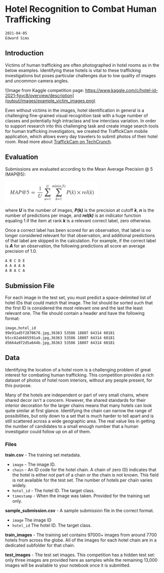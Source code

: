 # Hotel Recognition to Combat Human Trafficking
    2021-04-05
    Edward Sims

## Introduction
Victims of human trafficking are often photographed in hotel rooms as in the below examples. Identifying these hotels is vital to these trafficking investigations but poses particular challenges due to low quality of images and uncommon camera angles.

![Image from Kaggle competition page: https://www.kaggle.com/c/hotel-id-2021-fgvc8/overview/description](output/images/example_victim_images.png)

Even without victims in the images, hotel identification in general is a challenging fine-grained visual recognition task with a huge number of classes and potentially high intraclass and low interclass variation. In order to support research into this challenging task and create image search tools for human trafficking investigators, we created the TraffickCam mobile application, which allows every day travelers to submit photos of their hotel room. Read more about [TraffickCam on TechCrunch](https://techcrunch.com/2016/06/25/traffickcam/).

## Evaluation
Submissions are evaluated according to the Mean Average Precision @ 5 (MAP@5):

<img src="output/images/map5_formula.png" alt="MAP@5 formula" style="width: 300px;"/>

where ***U*** is the number of images, ***P(k)*** is the precision at cutoff ***k***, ***n*** is the number of predictions per image, and ***rel(k)*** is an indicator function equaling 1 if the item at rank ***k*** is a relevant correct label, zero otherwise.

Once a correct label has been scored for an observation, that label is no longer considered relevant for that observation, and additional predictions of that label are skipped in the calculation. For example, if the correct label is ***A*** for an observation, the following predictions all score an average precision of 1.0.

```
A B C D E
A A A A A
A B A C A
```

## Submission File
For each image in the test set, you must predict a space-delimited list of hotel IDs that could match that image. The list should be sorted such that the first ID is considered the most relevant one and the last the least relevant one. The file should contain a header and have the following format:

```
image,hotel_id 
99e91ad5f2870678.jpg,36363 53586 18807 64314 60181
b5cc62ab665591a9.jpg,36363 53586 18807 64314 60181
d5664a972d5a644b.jpg,36363 53586 18807 64314 60181
```

## Data 
Identifying the location of a hotel room is a challenging problem of great interest for combating human trafficking. This competition provides a rich dataset of photos of hotel room interiors, without any people present, for this purpose.

Many of the hotels are independent or part of very small chains, where shared decor isn't a concern. However, the shared standards for their interior decoration for the larger chains means that many hotels can look quite similar at first glance. Identifying the chain can narrow the range of possibilities, but only down to a set that is much harder to tell apart and is still scattered across a wide geographic area. The real value lies in getting the number of candidates to a small enough number that a human investigator could follow up on all of them.

### Files
**train.csv** - The training set metadata.
 - `image` - The image ID.
 - `chain` - An ID code for the hotel chain. A chain of zero (0) indicates that the hotel is either not part of a chain or the chain is not known. This field is not available for the test set. The number of hotels per chain varies widely.
 - `hotel_id` - The hotel ID. The target class.
 - `timestamp` - When the image was taken. Provided for the training set only.
 
**sample_submission.csv** - A sample submission file in the correct format.
 - `image` The image ID
 - `hotel_id` The hotel ID. The target class.
 
**train_images** - The training set contains 97000+ images from around 7700 hotels from across the globe. All of the images for each hotel chain are in a dedicated subfolder for that chain.

**test_images** - The test set images. This competition has a hidden test set: only three images are provided here as samples while the remaining 13,000 images will be available to your notebook once it is submitted.
